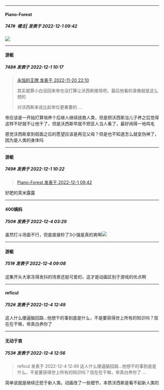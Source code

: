 

*****

####  Piano-Forest  
##### 747#         楼主| 发表于 2022-12-1 09:42

<img src="https://p.sda1.dev/8/e0dc8db19714ac7db03486d049040847/yande.re 1042659 fumirul__utawarerumono_ utawarerumono_futari_no_hakuoro.jpg" referrerpolicy="no-referrer">



*****

####  游蜓  
##### 748#       发表于 2022-12-1 10:17

<blockquote><a href="httphttps://bbs.saraba1st.com/2b/forum.php?mod=redirect&amp;goto=findpost&amp;pid=58527758&amp;ptid=2039153" target="_blank">永恒的王牌 发表于 2022-11-20 22:10</a>

其实就算小白没回来帝也没打算让沃西斯接班吧，最后他看的录像就是这么想的

对沃西斯来说比起帝位更重要的 ...</blockquote>
帝应该是一开始打算培养个后继人继续拯救人类，但是把沃西斯当儿子养之后觉得这样不好就不让他干了，但是沃西斯早就不把亚人当人看了，最好闹得一地鸡毛

感觉沃西斯拿到假面之后的愿望应该是再见父母？但是也不知道怎么就变伪神了，因为是人类的身体吗



*****

####  游蜓  
##### 749#       发表于 2022-12-1 10:22

<blockquote><a href="httphttps://bbs.saraba1st.com/2b/forum.php?mod=redirect&amp;goto=findpost&amp;pid=58701939&amp;ptid=2039153" target="_blank">Piano-Forest 发表于 2022-12-1 09:42</a></blockquote>
好肥的芙米露露



*****

####  400姨妈  
##### 750#       发表于 2022-12-4 03:29

虽然打斗场面不行，但是直接秒了3小强是真的爽啊<img src="https://static.saraba1st.com/image/smiley/face2017/033.png" referrerpolicy="no-referrer">



*****

####  游蜓  
##### 751#       发表于 2022-12-4 09:08

这集开头大家冻得发抖的场景还挺可爱的，这才是动画区别于游戏的优点啊



*****

####  reficul  
##### 752#       发表于 2022-12-4 12:49

这人什么傻逼脑回路…他想干的事到底是什么，不是要获得世上所有的知识吗？现在在干嘛，帝真白养你了



*****

####  无动于衷  
##### 753#       发表于 2022-12-4 12:56

<blockquote>reficul 发表于 2022-12-4 12:49
这人什么傻逼脑回路…他想干的事到底是什么，不是要获得世上所有的知识吗？现在在干嘛，帝真白养你了 ...</blockquote>
简单说就是继续迁怒于新人类。动画改了一些细节，本质沃西斯是看不起新人类的

